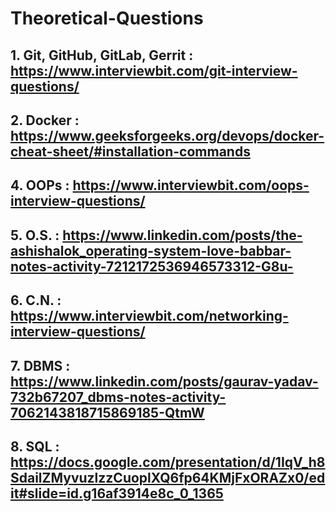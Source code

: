 # Theoretical-Questions
## 1. Git, GitHub, GitLab, Gerrit : https://www.interviewbit.com/git-interview-questions/
## 2. Docker : https://www.geeksforgeeks.org/devops/docker-cheat-sheet/#installation-commands
## 4. OOPs : https://www.interviewbit.com/oops-interview-questions/
## 5. O.S. : https://www.linkedin.com/posts/the-ashishalok_operating-system-love-babbar-notes-activity-7212172536946573312-G8u-
## 6. C.N. : https://www.interviewbit.com/networking-interview-questions/
## 7. DBMS : https://www.linkedin.com/posts/gaurav-yadav-732b67207_dbms-notes-activity-7062143818715869185-QtmW
## 8. SQL : https://docs.google.com/presentation/d/1IqV_h8SdailZMyvuzlzzCuoplXQ6fp64KMjFxORAZx0/edit#slide=id.g16af3914e8c_0_1365
